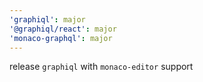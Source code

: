 ```yaml
---
'graphiql': major
'@graphiql/react': major
'monaco-graphql': major
---
```


release `graphiql` with `monaco-editor` support
